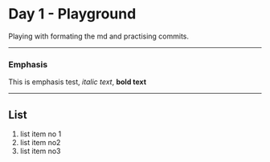 # Day 1 - Playground

Playing with formating the md and practising commits.

---

### Emphasis

This is emphasis test, *italic text*, __bold text__

---

## List
1. list item no 1
2. list item no2
3. list item no3
